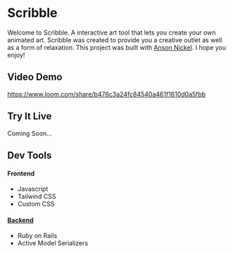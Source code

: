 # Scribble

Welcome to Scribble. A interactive art tool that lets you create your own animated art.
Scribble was created to provide you a creative outlet as well as a form of relaxation. This project was built with [Anson Nickel](https://github.com/anickel101). I hope you enjoy!

## Video Demo

https://www.loom.com/share/b476c3a24fc84540a461f1610d0a5fbb

## Try It Live

Coming Soon...

## Dev Tools

#### Frontend

- Javascript
- Tailwind CSS
- Custom CSS

#### [Backend](https://github.com/slurio/Scribbles-Backend)

- Ruby on Rails
- Active Model Serializers
